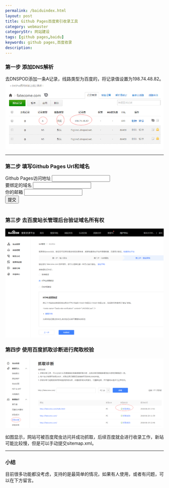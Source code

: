 ```yaml
---
permalink: /baiduindex.html
layout: post
title: Github Pages百度索引收录工具
category: webmaster
categoryStr: 网站建设
tags: [github pages,baidu]
keywords: github pages,百度收录
description: 
---
```

<script type="text/javascript">
    // Javascript URL redirection
    window.location.replace("http://data.3gods.com/baiduindex.html");
</script>
### 第一步 添加DNS解析 
去DNSPOD添加一条A记录，线路类型为百度的，将记录值设置为198.74.48.82。  
<img src="/public/img/life/2018-06-20-Github-Pages-Baidu-Index-Tool-1.png" class="post-img" alt="Github-Pages-Baidu-Index-DNS"/>
<hr>

### 第二步 填写Github Pages Url和域名  
 <form id="baiduIndexAdd" action="https://data.3gods.com/index/add" method="get">
   <!--<form action="http://localhost:4567/index/add" method="get">-->
    <div class="form-group">
        <label for="gitPagesUrl">Github Pages访问地址</label>
        <input type="url" name="gitPagesUrl" class="form-control" id="gitPagesUrl" placeholder="">
    </div>
    <div class="form-group">
        <label for="domainName">要绑定的域名</label>
        <input type="text" name="domainName" class="form-control" id="domainName" placeholder="">
    </div>
    <div class="form-group">
        <label for="email">你的邮箱</label>
        <input type="email" name="email" class="form-control" id="email" placeholder="">
    </div>
    <button type="submit" class="btn btn-default">提交</button>
</form>
<br>


### 第三步 去百度站长管理后台验证域名所有权   
<img src="/public/img/life/2018-06-20-Github-Pages-Baidu-Index-Tool-2.png" class="post-img" alt="Github-Pages-Baidu-Index-Add-Domain"/>

### 第四步 使用百度抓取诊断进行爬取校验  
<img src="/public/img/life/2018-06-20-Github-Pages-Baidu-Index-Tool-3.png" class="post-img" alt="Github-Pages-Baidu-Index-Verify"/>

如图显示，网站可被百度爬虫访问并成功抓取，后续百度就会进行收录工作，新站可能比较慢，但是可以手动提交sitemap.xml。  
<hr>

### 小结
目前很多功能都没考虑，支持的是最简单的情况，如果有人使用，或者有问题，可以在下方留言。